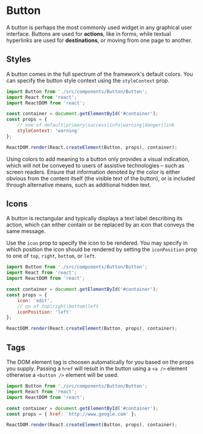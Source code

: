 # Button

A button is perhaps the most commonly used widget in any graphical user interface. Buttons are used for **actions**, like in forms, while textual hyperlinks are used for **destinations**, or moving from one page to another.

## Styles

A button comes in the full spectrum of the framework's default colors. You can specify the button style context using the `styleContext` prop.

```js
import Button from './src/components/Button/Button';
import React from 'react';
import ReactDOM from 'react';

const container = document.getElementById('#container');
const props = {
    // one of default|primary|success|info|warning|danger|link
    styleContext: 'warning'
};

ReactDOM.render(React.createElement(Button, props), container);
```

Using colors to add meaning to a button only provides a visual indication, which will not be conveyed to users of assistive technologies – such as screen readers. Ensure that information denoted by the color is either obvious from the content itself (the visible text of the button), or is included through alternative means, such as additional hidden text.

## Icons

A button is rectangular and typically displays a text label describing its action, which can either contain or be replaced by an icon that conveys the same message.

Use the `icon` prop to specify the icon to be rendered. You may specify in which position the icon should be rendered by setting the `iconPosition` prop to one of `top`, `right`, `bottom`, or `left`.

```js
import Button from './src/components/Button/Button';
import React from 'react';
import ReactDOM from 'react';

const container = document.getElementById('#container');
const props = {
    icon: 'edit',
    // on of top|right|bottom|left
    iconPosition: 'left'
};

ReactDOM.render(React.createElement(Button, props), container);
```

## Tags

The DOM element tag is choosen automatically for you based on the props you supply. Passing a `href` will result in the button using a `<a />` element otherwise a `<button />` element will be used.

```js
import Button from './src/components/Button/Button';
import React from 'react';
import ReactDOM from 'react';

const container = document.getElementById('#container');
const props = { href: 'http://www.google.com' };

ReactDOM.render(React.createElement(Button, props), container);
```
